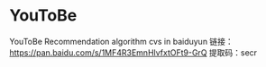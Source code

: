 # YouToBe
YouToBe Recommendation algorithm
cvs in baiduyun
链接：https://pan.baidu.com/s/1MF4R3EmnHlvfxtOFt9-GrQ 
提取码：secr 
